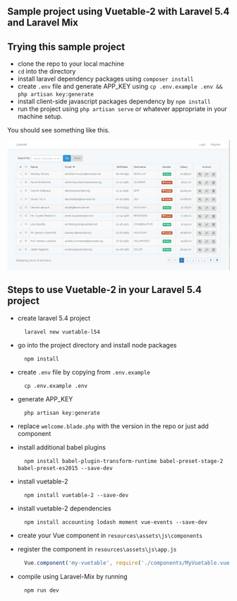 Sample project using Vuetable-2 with Laravel 5.4 and Laravel Mix 
----

## Trying this sample project
- clone the repo to your local machine
- `cd` into the directory
- install laravel dependency packages using `composer install`
- create `.env` file and generate APP_KEY using `cp .env.example .env && php artisan key:generate`
- install client-side javascript packages dependency by `npm install`
- run the project using `php artisan serve` or whatever appropriate in your machine setup.

You should see something like this.

![image](https://raw.githubusercontent.com/ratiw/images/master/vuetable-2/vuetable-2-laravel-5.4-mix.png)

## Steps to use Vuetable-2 in your Laravel 5.4 project
- create laravel 5.4 project
    ```
      laravel new vuetable-l54
    ```

- go into the project directory and install node packages
    ```
      npm install
    ```

- create `.env` file by copying from `.env.example`
    ```
      cp .env.example .env
    ```

- generate APP_KEY
    ```
      php artisan key:generate
    ```

- replace `welcome.blade.php` with the version in the repo or just add component
- install additional babel plugins
    ```
      npm install babel-plugin-transform-runtime babel-preset-stage-2 babel-preset-es2015 --save-dev
    ```

- install vuetable-2
    ```
      npm install vuetable-2 --save-dev
    ```

- install vuetable-2 dependencies
    ```
      npm install accounting lodash moment vue-events --save-dev
    ```

- create your Vue component in `resources\assets\js\components`
- register the component in `resources\assets\js\app.js`
    ```javascript
      Vue.component('my-vuetable', require('./components/MyVuetable.vue'));
    ```

- compile using Laravel-Mix by running
    ```
      npm run dev
    ```

